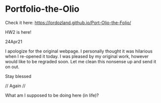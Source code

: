 # Portfolio-the-Olio

Check it here:  https://lordozland.github.io/Port-Olio-the-Folio/

HW2 is here! 

24Apr21

I apologize for the original webpage.  I personally thought it was hilarious when I re-opened it today.  I was pleased by my original work, however would like to be regraded soon.  Let me clean this nonsense up and send it on out.  

Stay blessed


// Again //

What am I supposed to be doing here (in life)?